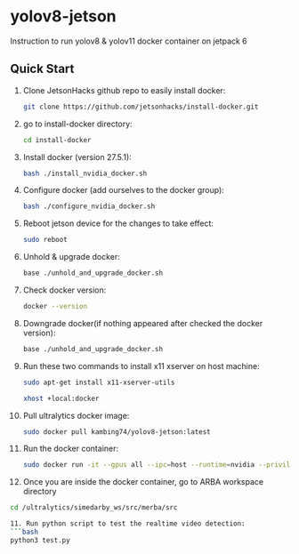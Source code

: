 # yolov8-jetson
Instruction to run yolov8 & yolov11 docker container on jetpack 6

## Quick Start

1. Clone JetsonHacks github repo to easily install docker:
   ```bash
   git clone https://github.com/jetsonhacks/install-docker.git

2. go to install-docker directory:
   ```bash
   cd install-docker

3. Install docker (version 27.5.1):
   ```bash
   bash ./install_nvidia_docker.sh

4. Configure docker (add ourselves to the docker group):
   ```bash
   bash ./configure_nvidia_docker.sh

5. Reboot jetson device for the changes to take effect:
   ```bash
   sudo reboot

5. Unhold & upgrade docker:
   ```bash
   base ./unhold_and_upgrade_docker.sh

6. Check docker version:
   ```bash
   docker --version

6. Downgrade docker(if nothing appeared after checked the docker version):
   ```bash
   base ./unhold_and_upgrade_docker.sh

7. Run these two commands to install x11 xserver on host machine:
   ```bash
   sudo apt-get install x11-xserver-utils

   xhost +local:docker

8. Pull ultralytics docker image:
   ```bash
   sudo docker pull kambing74/yolov8-jetson:latest

9. Run the docker container:
   ```bash
   sudo docker run -it --gpus all --ipc=host --runtime=nvidia --privileged -e DISPLAY=$DISPLAY -v /tmp/.X11-unix:/tmp/.X11-unix kambing74/yolov8-jetson:latest

10. Once you are inside the docker container, go to ARBA workspace directory
   ```bash
   cd /ultralytics/simedarby_ws/src/merba/src

11. Run python script to test the realtime video detection: 
   ```bash
   python3 test.py
